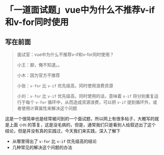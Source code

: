 # 「一道面试题」vue中为什么不推荐v-if和v-for同时使用

## 写在前面

> 面试官：vue中为什么不推荐v-if和v-for同时使用？
>
> 小王：额，俺不知道。。
>
> 小木：因为官方不推荐
>
> 小张：`v-for` 比 `v-if` 优先级高，同时使用浪费资源
>
> 小刘：`v-for` 比 `v-if` 优先级高，同时使用的话，意味着 `v-if` 将分别重复运行于每个 `v-for` 循环中，从而造成资源浪费，可以把 `v-if` 提到循环外，或者使用计算属性来解决这个问题

这是一个很简单也是经常被问到的一个面试题，所以网上有很多帖子，大概写的就是上面 `小刘` 的答复，这是没毛病的，但是，通常我们只是看别人给叙述出了这个结论，但是并没有真的实践过，今天我们来实践，深入了解下

- 从哪里得出了 `v-for` 比 `v-if` 优先级高的结论
- 几种常见的解决这个问题的办法

